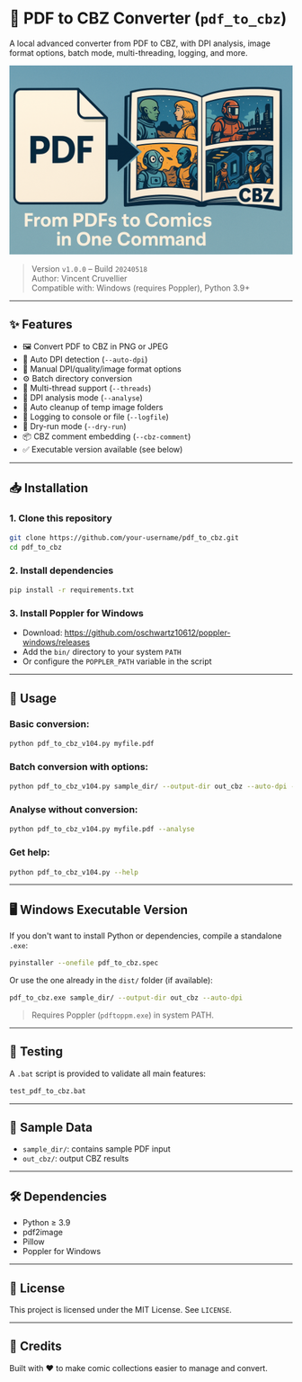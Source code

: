 # 📘 PDF to CBZ Converter (`pdf_to_cbz`)

A local advanced converter from PDF to CBZ, with DPI analysis, image format options, batch mode, multi-threading, logging, and more.

![PDF to CBZ Banner](banner.png)

> Version `v1.0.0` – Build `20240518`  
> Author: Vincent Cruvellier  
> Compatible with: Windows (requires Poppler), Python 3.9+

---

## ✨ Features

- 🖼️ Convert PDF to CBZ in PNG or JPEG
- 🧠 Auto DPI detection (`--auto-dpi`)
- 📏 Manual DPI/quality/image format options
- ⚙️ Batch directory conversion
- 🚀 Multi-thread support (`--threads`)
- 🧪 DPI analysis mode (`--analyse`)
- 🧼 Auto cleanup of temp image folders
- 📝 Logging to console or file (`--logfile`)
- 🧪 Dry-run mode (`--dry-run`)
- 📦 CBZ comment embedding (`--cbz-comment`)
- ✅ Executable version available (see below)

---

## 📥 Installation

### 1. Clone this repository

```bash
git clone https://github.com/your-username/pdf_to_cbz.git
cd pdf_to_cbz
```

### 2. Install dependencies

```bash
pip install -r requirements.txt
```

### 3. Install Poppler for Windows

- Download: https://github.com/oschwartz10612/poppler-windows/releases
- Add the `bin/` directory to your system `PATH`
- Or configure the `POPPLER_PATH` variable in the script

---

## 🚀 Usage

### Basic conversion:

```bash
python pdf_to_cbz_v104.py myfile.pdf
```

### Batch conversion with options:

```bash
python pdf_to_cbz_v104.py sample_dir/ --output-dir out_cbz --auto-dpi --format jpeg --quality 85 --threads 4
```

### Analyse without conversion:

```bash
python pdf_to_cbz_v104.py myfile.pdf --analyse
```

### Get help:

```bash
python pdf_to_cbz_v104.py --help
```

---

## 🖥️ Windows Executable Version

If you don't want to install Python or dependencies, compile a standalone `.exe`:

```bash
pyinstaller --onefile pdf_to_cbz.spec
```

Or use the one already in the `dist/` folder (if available):

```bash
pdf_to_cbz.exe sample_dir/ --output-dir out_cbz --auto-dpi
```

> Requires Poppler (`pdftoppm.exe`) in system PATH.

---

## 🧪 Testing

A `.bat` script is provided to validate all main features:

```bash
test_pdf_to_cbz.bat
```

---

## 📁 Sample Data

- `sample_dir/`: contains sample PDF input
- `out_cbz/`: output CBZ results

---

## 🛠 Dependencies

- Python ≥ 3.9
- pdf2image
- Pillow
- Poppler for Windows

---

## 📄 License

This project is licensed under the MIT License. See `LICENSE`.

---

## 💬 Credits

Built with ❤️ to make comic collections easier to manage and convert.
